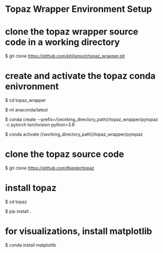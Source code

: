 # Topaz Wrapper Environment Setup

# clone the topaz wrapper source code in a working directory

$ git clone https://github.com/philsmoot/topaz_wrapper.git

# create and activate the topaz conda enivronment

$ cd topaz_wrapper

$ ml anaconda/latest

$ conda create --prefix=/{working_directory_path}/topaz_wrapper/pytopaz -c pytorch torchvision python=3.8

$ conda activate /{working_directory_path}/topaz_wrapper/pytopaz

# clone the topaz source code

$ git clone https://github.com/tbepler/topaz

# install topaz

$ cd topaz

$ pip install .

# for visualizations, install matplotlib

$ conda install matplotlib
